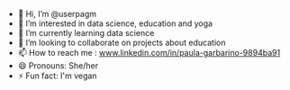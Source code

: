 - 👋 Hi, I’m @userpagm
- 👀 I’m interested in data science, education and yoga
- 🌱 I’m currently learning data science
- 💞️ I’m looking to collaborate on projects about education
- 📫 How to reach me : www.linkedin.com/in/paula-garbarino-9894ba91
- 😄 Pronouns: She/her
- ⚡ Fun fact: I'm vegan

<!---
userpagm/userpagm is a ✨ special ✨ repository because its `README.md` (this file) appears on your GitHub profile.
You can click the Preview link to take a look at your changes.
--->
